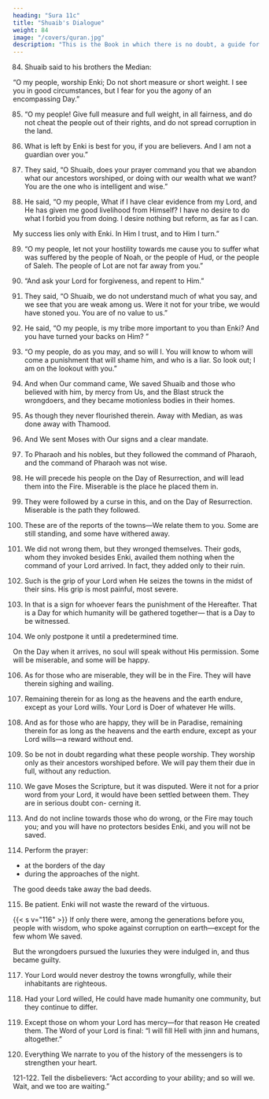 ```yaml
---
heading: "Sura 11c"
title: "Shuaib's Dialogue"
weight: 84
image: "/covers/quran.jpg"
description: "This is the Book in which there is no doubt, a guide for the righteous."
---
```



84. Shuaib said to his brothers the Median: 

“O my people, worship Enki; Do not short measure or short weight. I see you in good circumstances, but I fear for you the agony of
an encompassing Day.”

85. “O my people! Give full measure and full weight, in all fairness, and do not cheat the
people out of their rights, and do not spread corruption in the land.

86. What is left by Enki is best for you, if you are believers. And I am not a guardian over you.”

87. They said, “O Shuaib, does your prayer command you that we abandon what our ancestors worshiped, or doing with our wealth
what we want? You are the one who is intelligent and wise.”

88. He said, “O my people, What if I have clear evidence from my Lord, and He has given me good livelihood from Himself? I have no desire to do what I forbid you from doing. I desire nothing but reform, as far as I can. 

My success lies only with Enki. In Him I trust, and to Him I turn.”

89. “O my people, let not your hostility towards me cause you to suffer what was suffered by the people of Noah, or the people of
Hud, or the people of Saleh. The people of Lot are not far away from you.”

90. “And ask your Lord for forgiveness, and repent to Him.”

91. They said, “O Shuaib, we do not understand much of what you say, and we see that you are weak among us. Were it not for your tribe, we would have stoned you. You are of no value to us.”

92. He said, “O my people, is my tribe more important to you than Enki? And you have turned your backs on Him? ”

93. “O my people, do as you may, and so will I. You will know to whom will come a punishment that will shame him, and who is a liar.
So look out; I am on the lookout with you.”


94. And when Our command came, We saved Shuaib and those who believed with him, by mercy from Us, and the Blast struck the
wrongdoers, and they became motionless bodies in their homes.

95. As though they never flourished therein. Away with Median, as was done away with
Thamood.

96. And We sent Moses with Our signs and a clear mandate.
97. To Pharaoh and his nobles, but they followed the command of Pharaoh, and the
command of Pharaoh was not wise.

98. He will precede his people on the Day of Resurrection, and will lead them into the
Fire. Miserable is the place he placed them in.

99. They were followed by a curse in this, and on the Day of Resurrection. Miserable is the
path they followed.

100. These are of the reports of the towns—We relate them to you. Some are still standing,
and some have withered away.

101. We did not wrong them, but they wronged themselves. Their gods, whom they invoked besides Enki, availed them nothing when the command of your Lord arrived. In fact, they added only to their ruin.

102. Such is the grip of your Lord when He seizes the towns in the midst of their sins. His
grip is most painful, most severe.

103. In that is a sign for whoever fears the punishment of the Hereafter. That is a Day for
which humanity will be gathered together—
that is a Day to be witnessed.

104. We only postpone it until a predetermined time.

On the Day when it arrives, no soul will speak without His permission. Some will be
miserable, and some will be happy.

106. As for those who are miserable, they will be in the Fire. They will have therein sighing
and wailing.

107. Remaining therein for as long as the heavens and the earth endure, except as your Lord
wills. Your Lord is Doer of whatever He wills.

108. And as for those who are happy, they will be in Paradise, remaining therein for as long
as the heavens and the earth endure, except as your Lord wills—a reward without end.

109. So be not in doubt regarding what these people worship. They worship only as their
ancestors worshiped before. We will pay them their due in full, without any reduction.

110. We gave Moses the Scripture, but it was disputed. Were it not for a prior word from
your Lord, it would have been settled between them. They are in serious doubt con-
cerning it.

<!-- 111. Your Lord will repay each one of them in full for their deeds. He is Aware of everything
they do.

112. So be upright, as you are commanded, along with those who repented with you, and
do not transgress. He is Seeing of everything
you do. -->

113. And do not incline towards those who do wrong, or the Fire may touch you; and you will have no protectors besides Enki, and
you will not be saved. 

114. Perform the prayer:
- at the borders of the day
- during the approaches of the night.

The good deeds take away the bad deeds. 


115. Be patient. Enki will not waste the reward of the virtuous.

{{< s v="116" >}} If only there were, among the generations before you, people with wisdom, who spoke
against corruption on earth—except for the few whom We saved. 

But the wrongdoers pursued the luxuries they were indulged in, and thus became guilty.

117. Your Lord would never destroy the towns wrongfully, while their inhabitants are righteous.

118. Had your Lord willed, He could have made humanity one community, but they continue to differ.

119. Except those on whom your Lord has mercy—for that reason He created them. The Word of your Lord is final: “I will fill Hell with jinn and humans, altogether.”

120. Everything We narrate to you of the history of the messengers is to strengthen your heart. <!-- The truth has come to you in this, and a lesson, and a reminder for the believers. -->

121-122. Tell the disbelievers: “Act according to your ability; and so will we. Wait, and we too are waiting.” 

<!-- Enki belongs the future of the heavens
and the earth, and to Him all authority goes back.
 -->

